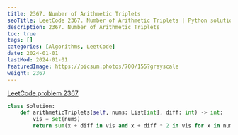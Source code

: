 ```yaml
---
title: 2367. Number of Arithmetic Triplets
seoTitle: LeetCode 2367. Number of Arithmetic Triplets | Python solution and explanation
description: 2367. Number of Arithmetic Triplets
toc: true
tags: []
categories: [Algorithms, LeetCode]
date: 2024-01-01
lastMod: 2024-01-01
featuredImage: https://picsum.photos/700/155?grayscale
weight: 2367
---
```


[LeetCode problem 2367](https://leetcode.com/problems/number-of-arithmetic-triplets/)

```python
class Solution:
    def arithmeticTriplets(self, nums: List[int], diff: int) -> int:
        vis = set(nums)
        return sum(x + diff in vis and x + diff * 2 in vis for x in nums)

```